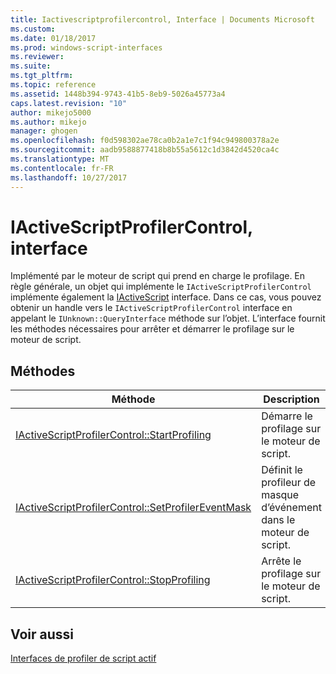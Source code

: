 ```yaml
---
title: Iactivescriptprofilercontrol, Interface | Documents Microsoft
ms.custom: 
ms.date: 01/18/2017
ms.prod: windows-script-interfaces
ms.reviewer: 
ms.suite: 
ms.tgt_pltfrm: 
ms.topic: reference
ms.assetid: 1448b394-9743-41b5-8eb9-5026a45773a4
caps.latest.revision: "10"
author: mikejo5000
ms.author: mikejo
manager: ghogen
ms.openlocfilehash: f0d598302ae78ca0b2a1e7c1f94c949800378a2e
ms.sourcegitcommit: aadb9588877418b8b55a5612c1d3842d4520ca4c
ms.translationtype: MT
ms.contentlocale: fr-FR
ms.lasthandoff: 10/27/2017
---
```

# <a name="iactivescriptprofilercontrol-interface"></a>IActiveScriptProfilerControl, interface
Implémenté par le moteur de script qui prend en charge le profilage. En règle générale, un objet qui implémente le `IActiveScriptProfilerControl` implémente également la [IActiveScript](../../winscript/reference/iactivescript.md) interface. Dans ce cas, vous pouvez obtenir un handle vers le `IActiveScriptProfilerControl` interface en appelant le `IUnknown::QueryInterface` méthode sur l’objet. L’interface fournit les méthodes nécessaires pour arrêter et démarrer le profilage sur le moteur de script.  
  
## <a name="methods"></a>Méthodes  
  
|Méthode|Description|  
|------------|-----------------|  
|[IActiveScriptProfilerControl::StartProfiling](../../winscript/reference/iactivescriptprofilercontrol-startprofiling.md)|Démarre le profilage sur le moteur de script.|  
|[IActiveScriptProfilerControl::SetProfilerEventMask](../../winscript/reference/iactivescriptprofilercontrol-setprofilereventmask.md)|Définit le profileur de masque d’événement dans le moteur de script.|  
|[IActiveScriptProfilerControl::StopProfiling](../../winscript/reference/iactivescriptprofilercontrol-stopprofiling.md)|Arrête le profilage sur le moteur de script.|  
  
## <a name="see-also"></a>Voir aussi  
 [Interfaces de profiler de script actif](../../winscript/reference/active-script-profiler-interfaces.md)